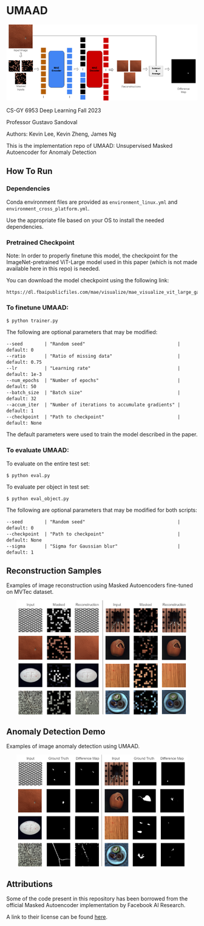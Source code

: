 # UMAAD
<p align="center">
  <img src="./diagrams/model_diagram.png">
</p>

CS-GY 6953 Deep Learning Fall 2023

Professor Gustavo Sandoval

Authors: Kevin Lee, Kevin Zheng, James Ng

This is the implementation repo of UMAAD: Unsupervised Masked Autoencoder for Anomaly Detection

## How To Run

### Dependencies

Conda environment files are provided as `environment_linux.yml` and `environment_cross_platform.yml`.

Use the appropriate file based on your OS to install the needed dependencies.

### Pretrained Checkpoint

Note: In order to properly finetune this model, the checkpoint for the ImageNet-pretrained ViT-Large model used in this paper (which is not made available here in this repo) is needed.

You can download the model checkpoint using the following link:
```
https://dl.fbaipublicfiles.com/mae/visualize/mae_visualize_vit_large_ganloss.pth
```

### To finetune UMAAD:

    $ python trainer.py

The following are optional parameters that may be modified:

```
--seed        | "Random seed"                                  | default: 0
--ratio       | "Ratio of missing data"                        | default: 0.75
--lr          | "Learning rate"                                | default: 1e-3
--num_epochs  | "Number of epochs"                             | default: 50
--batch_size  | "Batch size"                                   | default: 32
--accum_iter  | "Number of iterations to accumulate gradients" | default: 1
--checkpoint  | "Path to checkpoint"                           | default: None
```

The default parameters were used to train the model described in the paper.

### To evaluate UMAAD:

To evaluate on the entire test set:

    $ python eval.py

To evaluate per object in test set:

    $ python eval_object.py

The following are optional parameters that may be modified for both scripts:

```
--seed        | "Random seed"                                  | default: 0
--checkpoint  | "Path to checkpoint"                           | default: None
--sigma       | "Sigma for Gaussian blur"                      | default: 1
```

## Reconstruction Samples
Examples of image reconstruction using Masked Autoencoders fine-tuned on MVTec dataset.
<p align="center">
  <img src="./diagrams/reconstruction_diagram.png" width = 450>
</p>

## Anomaly Detection Demo
Examples of image anomaly detection using UMAAD.
<p align="center">
  <img src="./diagrams/anomaly_diagram.png" width = 450>
</p>

## Attributions

Some of the code present in this repository has been borrowed from the official Masked Autoencoder implementation by Facebook AI Research.

A link to their license can be found [here](https://github.com/facebookresearch/mae/blob/main/LICENSE).
